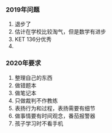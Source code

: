 ### 2019年问题
1. 退步了
2. 估计在学校比较淘气，但是数学有进步
3. KET 136分优秀
4. 
### 2020年要求
1. 整理自己的东西
2. 做错题本
3. 做笔记本
4. 只做裁判不作教练 
5. 表扬行为和过程，表扬需要有细节
6. 做事情要有时间观念，番茄报警器
7. 孩子学习时不看手机
